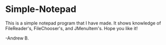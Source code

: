 # Simple-Notepad
This is a simple notepad program that I have made.
It shows knowledge of FileReader's, FileChooser's, and JMenuItem's.
Hope you like it!

-Andrew B.
